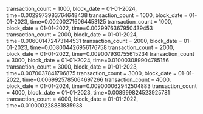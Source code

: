 transaction_count = 1000, block_date = 01-01-2024, time=0.0029973983764648438
transaction_count = 1000, block_date = 01-01-2023, time=0.002002716064453125
transaction_count = 1000, block_date = 01-01-2022, time=0.0029976367950439453
transaction_count = 2000, block_date = 01-01-2024, time=0.006001472473144531
transaction_count = 2000, block_date = 01-01-2023, time=0.008004426956176758
transaction_count = 2000, block_date = 01-01-2022, time=0.009007930755615234
transaction_count = 3000, block_date = 01-01-2024, time=0.010003089904785156
transaction_count = 3000, block_date = 01-01-2023, time=0.0070037841796875
transaction_count = 3000, block_date = 01-01-2022, time=0.0069925785064697266
transaction_count = 4000, block_date = 01-01-2024, time=0.009000062942504883
transaction_count = 4000, block_date = 01-01-2023, time=0.008999824523925781
transaction_count = 4000, block_date = 01-01-2022, time=0.010000228881835938
